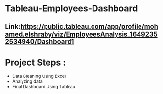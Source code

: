 # Tableau-Employees-Dashboard
## Link:https://public.tableau.com/app/profile/mohamed.elshraby/viz/EmployeesAnalysis_16492352534940/Dashboard1
# Project Steps :
- Data Cleaning Using Excel
- Analyzing data
- Final Dashboard Using Tableau
